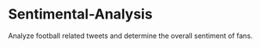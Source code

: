 # Sentimental-Analysis
Analyze football related tweets and determine the overall sentiment of fans.
